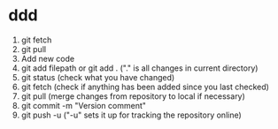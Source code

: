 # ddd
1. git fetch
2. git pull
3. Add new code
4. git add filepath or git add . ("." is all changes in current directory)
5. git status (check what you have changed)
6. git fetch (check if anything has been added since you last checked)
7. git pull (merge changes from repository to local if necessary)
8. git commit -m "Version comment"
9. git push -u ("-u" sets it up for tracking the repository online)